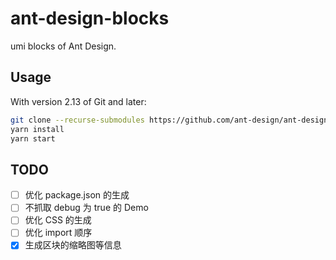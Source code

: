 # ant-design-blocks

umi blocks of Ant Design.

## Usage

With version 2.13 of Git and later:

```bash
git clone --recurse-submodules https://github.com/ant-design/ant-design-blocks.git
yarn install
yarn start
```

## TODO

- [ ] 优化 package.json 的生成
- [ ] 不抓取 debug 为 true 的 Demo
- [ ] 优化 CSS 的生成
- [ ] 优化 import 顺序
- [x] 生成区块的缩略图等信息
